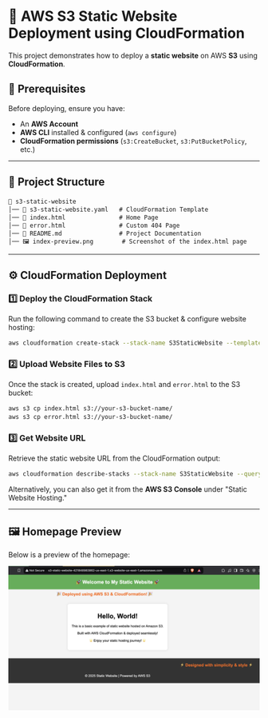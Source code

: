 # 🚀 AWS S3 Static Website Deployment using CloudFormation  

This project demonstrates how to deploy a **static website** on AWS **S3** using **CloudFormation**.  

## 📜 Prerequisites  
Before deploying, ensure you have:  
- An **AWS Account**  
- **AWS CLI** installed & configured (`aws configure`)  
- **CloudFormation permissions** (`s3:CreateBucket`, `s3:PutBucketPolicy`, etc.)  

---

## 📂 Project Structure  
```
📁 s3-static-website
│── 📜 s3-static-website.yaml   # CloudFormation Template
│── 📜 index.html               # Home Page
│── 📜 error.html               # Custom 404 Page
│── 📜 README.md                # Project Documentation
│── 🖼️ index-preview.png        # Screenshot of the index.html page
```

---

## ⚙️ **CloudFormation Deployment**  

### 1️⃣ **Deploy the CloudFormation Stack**  
Run the following command to create the S3 bucket & configure website hosting:  
```bash
aws cloudformation create-stack --stack-name S3StaticWebsite --template-body file://s3-static-website.yaml --capabilities CAPABILITY_NAMED_IAM
```

### 2️⃣ **Upload Website Files to S3**  
Once the stack is created, upload `index.html` and `error.html` to the S3 bucket:  
```bash
aws s3 cp index.html s3://your-s3-bucket-name/
aws s3 cp error.html s3://your-s3-bucket-name/
```

### 3️⃣ **Get Website URL**  
Retrieve the static website URL from the CloudFormation output:  
```bash
aws cloudformation describe-stacks --stack-name S3StaticWebsite --query "Stacks[0].Outputs[?OutputKey=='WebsiteURL'].OutputValue" --output text
```
Alternatively, you can also get it from the **AWS S3 Console** under "Static Website Hosting."

---

## 🖼️ **Homepage Preview**
Below is a preview of the homepage:

![Homepage Preview](s3StaticWebsite.png)

